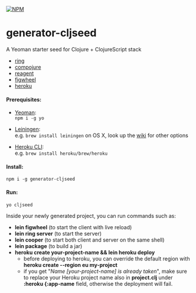 [![NPM](https://nodei.co/npm/generator-cljseed.png)](https://npmjs.org/package/generator-cljseed)

# generator-cljseed

A Yeoman starter seed for Clojure + ClojureScript stack
- [ring](https://github.com/ring-clojure/ring) 
- [compojure](https://github.com/weavejester/compojure)
- [reagent](https://github.com/reagent-project/reagent)
- [figwheel](https://github.com/bhauman/lein-figwheel) 
- [heroku](https://github.com/heroku/lein-heroku)

#### Prerequisites:

+ [Yeoman](https://yeoman.io/):  
`npm i -g yo`

+ [Leiningen](https://leiningen.org/):  
e.g. `brew install leiningen` on OS X,
look up the [wiki](https://github.com/technomancy/leiningen/wiki/Packaging) for other options

+ [Heroku CLI](https://devcenter.heroku.com/articles/heroku-cli):  
e.g. `brew install heroku/brew/heroku`

#### Install:
```
npm i -g generator-cljseed
```

#### Run:
```
yo cljseed
```

Inside your newly generated project, you can run commands such as:
+ **lein figwheel** (to start the client with live reload)
+ **lein ring server** (to start the server)
+ **lein cooper** (to start both client and server on the same shell)
+ **lein package**  (to build a jar)
+ **heroku create your-project-name && lein heroku deploy** 
  - before deploying to heroku, you can override the default region with **heroku create --region eu my-project**  
  - if you get "*Name [your-project-name] is already taken*", make sure to replace your Heroku
project name also in **project.clj** under **:heroku {:app-name** field, otherwise the deployment will fail.

